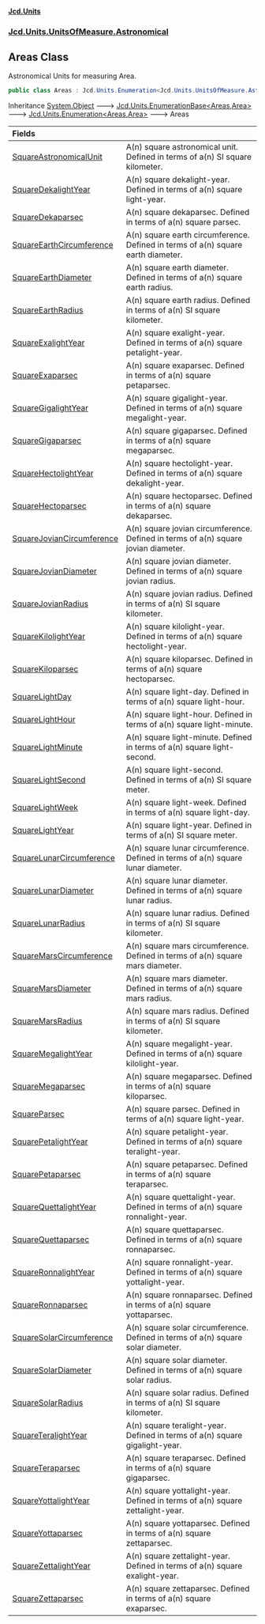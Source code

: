 #### [Jcd.Units](index.md 'index')
### [Jcd.Units.UnitsOfMeasure.Astronomical](Jcd.Units.UnitsOfMeasure.Astronomical.md 'Jcd.Units.UnitsOfMeasure.Astronomical')

## Areas Class

Astronomical Units for measuring Area.

```csharp
public class Areas : Jcd.Units.Enumeration<Jcd.Units.UnitsOfMeasure.Astronomical.Areas, Jcd.Units.UnitTypes.Area>
```

Inheritance [System.Object](https://docs.microsoft.com/en-us/dotnet/api/System.Object 'System.Object') &#129106; [Jcd.Units.EnumerationBase&lt;](Jcd.Units.EnumerationBase_TEnumeration,T_.md 'Jcd.Units.EnumerationBase<TEnumeration,T>')[Areas](Jcd.Units.UnitsOfMeasure.Astronomical.Areas.md 'Jcd.Units.UnitsOfMeasure.Astronomical.Areas')[,](Jcd.Units.EnumerationBase_TEnumeration,T_.md 'Jcd.Units.EnumerationBase<TEnumeration,T>')[Area](Jcd.Units.UnitTypes.Area.md 'Jcd.Units.UnitTypes.Area')[&gt;](Jcd.Units.EnumerationBase_TEnumeration,T_.md 'Jcd.Units.EnumerationBase<TEnumeration,T>') &#129106; [Jcd.Units.Enumeration&lt;](Jcd.Units.Enumeration_TEnumeration,T_.md 'Jcd.Units.Enumeration<TEnumeration,T>')[Areas](Jcd.Units.UnitsOfMeasure.Astronomical.Areas.md 'Jcd.Units.UnitsOfMeasure.Astronomical.Areas')[,](Jcd.Units.Enumeration_TEnumeration,T_.md 'Jcd.Units.Enumeration<TEnumeration,T>')[Area](Jcd.Units.UnitTypes.Area.md 'Jcd.Units.UnitTypes.Area')[&gt;](Jcd.Units.Enumeration_TEnumeration,T_.md 'Jcd.Units.Enumeration<TEnumeration,T>') &#129106; Areas

| Fields | |
| :--- | :--- |
| [SquareAstronomicalUnit](Jcd.Units.UnitsOfMeasure.Astronomical.Areas.SquareAstronomicalUnit.md 'Jcd.Units.UnitsOfMeasure.Astronomical.Areas.SquareAstronomicalUnit') | A(n) square astronomical unit. Defined in terms of a(n) SI square kilometer. |
| [SquareDekalightYear](Jcd.Units.UnitsOfMeasure.Astronomical.Areas.SquareDekalightYear.md 'Jcd.Units.UnitsOfMeasure.Astronomical.Areas.SquareDekalightYear') | A(n) square dekalight-year. Defined in terms of a(n) square light-year. |
| [SquareDekaparsec](Jcd.Units.UnitsOfMeasure.Astronomical.Areas.SquareDekaparsec.md 'Jcd.Units.UnitsOfMeasure.Astronomical.Areas.SquareDekaparsec') | A(n) square dekaparsec. Defined in terms of a(n) square parsec. |
| [SquareEarthCircumference](Jcd.Units.UnitsOfMeasure.Astronomical.Areas.SquareEarthCircumference.md 'Jcd.Units.UnitsOfMeasure.Astronomical.Areas.SquareEarthCircumference') | A(n) square earth circumference. Defined in terms of a(n) square earth diameter. |
| [SquareEarthDiameter](Jcd.Units.UnitsOfMeasure.Astronomical.Areas.SquareEarthDiameter.md 'Jcd.Units.UnitsOfMeasure.Astronomical.Areas.SquareEarthDiameter') | A(n) square earth diameter. Defined in terms of a(n) square earth radius. |
| [SquareEarthRadius](Jcd.Units.UnitsOfMeasure.Astronomical.Areas.SquareEarthRadius.md 'Jcd.Units.UnitsOfMeasure.Astronomical.Areas.SquareEarthRadius') | A(n) square earth radius. Defined in terms of a(n) SI square kilometer. |
| [SquareExalightYear](Jcd.Units.UnitsOfMeasure.Astronomical.Areas.SquareExalightYear.md 'Jcd.Units.UnitsOfMeasure.Astronomical.Areas.SquareExalightYear') | A(n) square exalight-year. Defined in terms of a(n) square petalight-year. |
| [SquareExaparsec](Jcd.Units.UnitsOfMeasure.Astronomical.Areas.SquareExaparsec.md 'Jcd.Units.UnitsOfMeasure.Astronomical.Areas.SquareExaparsec') | A(n) square exaparsec. Defined in terms of a(n) square petaparsec. |
| [SquareGigalightYear](Jcd.Units.UnitsOfMeasure.Astronomical.Areas.SquareGigalightYear.md 'Jcd.Units.UnitsOfMeasure.Astronomical.Areas.SquareGigalightYear') | A(n) square gigalight-year. Defined in terms of a(n) square megalight-year. |
| [SquareGigaparsec](Jcd.Units.UnitsOfMeasure.Astronomical.Areas.SquareGigaparsec.md 'Jcd.Units.UnitsOfMeasure.Astronomical.Areas.SquareGigaparsec') | A(n) square gigaparsec. Defined in terms of a(n) square megaparsec. |
| [SquareHectolightYear](Jcd.Units.UnitsOfMeasure.Astronomical.Areas.SquareHectolightYear.md 'Jcd.Units.UnitsOfMeasure.Astronomical.Areas.SquareHectolightYear') | A(n) square hectolight-year. Defined in terms of a(n) square dekalight-year. |
| [SquareHectoparsec](Jcd.Units.UnitsOfMeasure.Astronomical.Areas.SquareHectoparsec.md 'Jcd.Units.UnitsOfMeasure.Astronomical.Areas.SquareHectoparsec') | A(n) square hectoparsec. Defined in terms of a(n) square dekaparsec. |
| [SquareJovianCircumference](Jcd.Units.UnitsOfMeasure.Astronomical.Areas.SquareJovianCircumference.md 'Jcd.Units.UnitsOfMeasure.Astronomical.Areas.SquareJovianCircumference') | A(n) square jovian circumference. Defined in terms of a(n) square jovian diameter. |
| [SquareJovianDiameter](Jcd.Units.UnitsOfMeasure.Astronomical.Areas.SquareJovianDiameter.md 'Jcd.Units.UnitsOfMeasure.Astronomical.Areas.SquareJovianDiameter') | A(n) square jovian diameter. Defined in terms of a(n) square jovian radius. |
| [SquareJovianRadius](Jcd.Units.UnitsOfMeasure.Astronomical.Areas.SquareJovianRadius.md 'Jcd.Units.UnitsOfMeasure.Astronomical.Areas.SquareJovianRadius') | A(n) square jovian radius. Defined in terms of a(n) SI square kilometer. |
| [SquareKilolightYear](Jcd.Units.UnitsOfMeasure.Astronomical.Areas.SquareKilolightYear.md 'Jcd.Units.UnitsOfMeasure.Astronomical.Areas.SquareKilolightYear') | A(n) square kilolight-year. Defined in terms of a(n) square hectolight-year. |
| [SquareKiloparsec](Jcd.Units.UnitsOfMeasure.Astronomical.Areas.SquareKiloparsec.md 'Jcd.Units.UnitsOfMeasure.Astronomical.Areas.SquareKiloparsec') | A(n) square kiloparsec. Defined in terms of a(n) square hectoparsec. |
| [SquareLightDay](Jcd.Units.UnitsOfMeasure.Astronomical.Areas.SquareLightDay.md 'Jcd.Units.UnitsOfMeasure.Astronomical.Areas.SquareLightDay') | A(n) square light-day. Defined in terms of a(n) square light-hour. |
| [SquareLightHour](Jcd.Units.UnitsOfMeasure.Astronomical.Areas.SquareLightHour.md 'Jcd.Units.UnitsOfMeasure.Astronomical.Areas.SquareLightHour') | A(n) square light-hour. Defined in terms of a(n) square light-minute. |
| [SquareLightMinute](Jcd.Units.UnitsOfMeasure.Astronomical.Areas.SquareLightMinute.md 'Jcd.Units.UnitsOfMeasure.Astronomical.Areas.SquareLightMinute') | A(n) square light-minute. Defined in terms of a(n) square light-second. |
| [SquareLightSecond](Jcd.Units.UnitsOfMeasure.Astronomical.Areas.SquareLightSecond.md 'Jcd.Units.UnitsOfMeasure.Astronomical.Areas.SquareLightSecond') | A(n) square light-second. Defined in terms of a(n) SI square meter. |
| [SquareLightWeek](Jcd.Units.UnitsOfMeasure.Astronomical.Areas.SquareLightWeek.md 'Jcd.Units.UnitsOfMeasure.Astronomical.Areas.SquareLightWeek') | A(n) square light-week. Defined in terms of a(n) square light-day. |
| [SquareLightYear](Jcd.Units.UnitsOfMeasure.Astronomical.Areas.SquareLightYear.md 'Jcd.Units.UnitsOfMeasure.Astronomical.Areas.SquareLightYear') | A(n) square light-year. Defined in terms of a(n) SI square meter. |
| [SquareLunarCircumference](Jcd.Units.UnitsOfMeasure.Astronomical.Areas.SquareLunarCircumference.md 'Jcd.Units.UnitsOfMeasure.Astronomical.Areas.SquareLunarCircumference') | A(n) square lunar circumference. Defined in terms of a(n) square lunar diameter. |
| [SquareLunarDiameter](Jcd.Units.UnitsOfMeasure.Astronomical.Areas.SquareLunarDiameter.md 'Jcd.Units.UnitsOfMeasure.Astronomical.Areas.SquareLunarDiameter') | A(n) square lunar diameter. Defined in terms of a(n) square lunar radius. |
| [SquareLunarRadius](Jcd.Units.UnitsOfMeasure.Astronomical.Areas.SquareLunarRadius.md 'Jcd.Units.UnitsOfMeasure.Astronomical.Areas.SquareLunarRadius') | A(n) square lunar radius. Defined in terms of a(n) SI square kilometer. |
| [SquareMarsCircumference](Jcd.Units.UnitsOfMeasure.Astronomical.Areas.SquareMarsCircumference.md 'Jcd.Units.UnitsOfMeasure.Astronomical.Areas.SquareMarsCircumference') | A(n) square mars circumference. Defined in terms of a(n) square mars diameter. |
| [SquareMarsDiameter](Jcd.Units.UnitsOfMeasure.Astronomical.Areas.SquareMarsDiameter.md 'Jcd.Units.UnitsOfMeasure.Astronomical.Areas.SquareMarsDiameter') | A(n) square mars diameter. Defined in terms of a(n) square mars radius. |
| [SquareMarsRadius](Jcd.Units.UnitsOfMeasure.Astronomical.Areas.SquareMarsRadius.md 'Jcd.Units.UnitsOfMeasure.Astronomical.Areas.SquareMarsRadius') | A(n) square mars radius. Defined in terms of a(n) SI square kilometer. |
| [SquareMegalightYear](Jcd.Units.UnitsOfMeasure.Astronomical.Areas.SquareMegalightYear.md 'Jcd.Units.UnitsOfMeasure.Astronomical.Areas.SquareMegalightYear') | A(n) square megalight-year. Defined in terms of a(n) square kilolight-year. |
| [SquareMegaparsec](Jcd.Units.UnitsOfMeasure.Astronomical.Areas.SquareMegaparsec.md 'Jcd.Units.UnitsOfMeasure.Astronomical.Areas.SquareMegaparsec') | A(n) square megaparsec. Defined in terms of a(n) square kiloparsec. |
| [SquareParsec](Jcd.Units.UnitsOfMeasure.Astronomical.Areas.SquareParsec.md 'Jcd.Units.UnitsOfMeasure.Astronomical.Areas.SquareParsec') | A(n) square parsec. Defined in terms of a(n) square light-year. |
| [SquarePetalightYear](Jcd.Units.UnitsOfMeasure.Astronomical.Areas.SquarePetalightYear.md 'Jcd.Units.UnitsOfMeasure.Astronomical.Areas.SquarePetalightYear') | A(n) square petalight-year. Defined in terms of a(n) square teralight-year. |
| [SquarePetaparsec](Jcd.Units.UnitsOfMeasure.Astronomical.Areas.SquarePetaparsec.md 'Jcd.Units.UnitsOfMeasure.Astronomical.Areas.SquarePetaparsec') | A(n) square petaparsec. Defined in terms of a(n) square teraparsec. |
| [SquareQuettalightYear](Jcd.Units.UnitsOfMeasure.Astronomical.Areas.SquareQuettalightYear.md 'Jcd.Units.UnitsOfMeasure.Astronomical.Areas.SquareQuettalightYear') | A(n) square quettalight-year. Defined in terms of a(n) square ronnalight-year. |
| [SquareQuettaparsec](Jcd.Units.UnitsOfMeasure.Astronomical.Areas.SquareQuettaparsec.md 'Jcd.Units.UnitsOfMeasure.Astronomical.Areas.SquareQuettaparsec') | A(n) square quettaparsec. Defined in terms of a(n) square ronnaparsec. |
| [SquareRonnalightYear](Jcd.Units.UnitsOfMeasure.Astronomical.Areas.SquareRonnalightYear.md 'Jcd.Units.UnitsOfMeasure.Astronomical.Areas.SquareRonnalightYear') | A(n) square ronnalight-year. Defined in terms of a(n) square yottalight-year. |
| [SquareRonnaparsec](Jcd.Units.UnitsOfMeasure.Astronomical.Areas.SquareRonnaparsec.md 'Jcd.Units.UnitsOfMeasure.Astronomical.Areas.SquareRonnaparsec') | A(n) square ronnaparsec. Defined in terms of a(n) square yottaparsec. |
| [SquareSolarCircumference](Jcd.Units.UnitsOfMeasure.Astronomical.Areas.SquareSolarCircumference.md 'Jcd.Units.UnitsOfMeasure.Astronomical.Areas.SquareSolarCircumference') | A(n) square solar circumference. Defined in terms of a(n) square solar diameter. |
| [SquareSolarDiameter](Jcd.Units.UnitsOfMeasure.Astronomical.Areas.SquareSolarDiameter.md 'Jcd.Units.UnitsOfMeasure.Astronomical.Areas.SquareSolarDiameter') | A(n) square solar diameter. Defined in terms of a(n) square solar radius. |
| [SquareSolarRadius](Jcd.Units.UnitsOfMeasure.Astronomical.Areas.SquareSolarRadius.md 'Jcd.Units.UnitsOfMeasure.Astronomical.Areas.SquareSolarRadius') | A(n) square solar radius. Defined in terms of a(n) SI square kilometer. |
| [SquareTeralightYear](Jcd.Units.UnitsOfMeasure.Astronomical.Areas.SquareTeralightYear.md 'Jcd.Units.UnitsOfMeasure.Astronomical.Areas.SquareTeralightYear') | A(n) square teralight-year. Defined in terms of a(n) square gigalight-year. |
| [SquareTeraparsec](Jcd.Units.UnitsOfMeasure.Astronomical.Areas.SquareTeraparsec.md 'Jcd.Units.UnitsOfMeasure.Astronomical.Areas.SquareTeraparsec') | A(n) square teraparsec. Defined in terms of a(n) square gigaparsec. |
| [SquareYottalightYear](Jcd.Units.UnitsOfMeasure.Astronomical.Areas.SquareYottalightYear.md 'Jcd.Units.UnitsOfMeasure.Astronomical.Areas.SquareYottalightYear') | A(n) square yottalight-year. Defined in terms of a(n) square zettalight-year. |
| [SquareYottaparsec](Jcd.Units.UnitsOfMeasure.Astronomical.Areas.SquareYottaparsec.md 'Jcd.Units.UnitsOfMeasure.Astronomical.Areas.SquareYottaparsec') | A(n) square yottaparsec. Defined in terms of a(n) square zettaparsec. |
| [SquareZettalightYear](Jcd.Units.UnitsOfMeasure.Astronomical.Areas.SquareZettalightYear.md 'Jcd.Units.UnitsOfMeasure.Astronomical.Areas.SquareZettalightYear') | A(n) square zettalight-year. Defined in terms of a(n) square exalight-year. |
| [SquareZettaparsec](Jcd.Units.UnitsOfMeasure.Astronomical.Areas.SquareZettaparsec.md 'Jcd.Units.UnitsOfMeasure.Astronomical.Areas.SquareZettaparsec') | A(n) square zettaparsec. Defined in terms of a(n) square exaparsec. |
